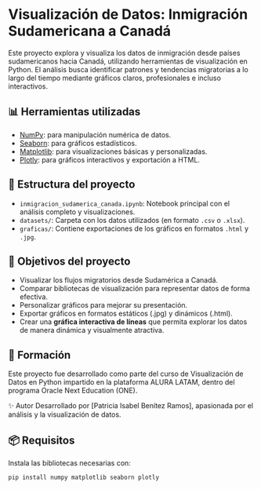 # Visualización de Datos: Inmigración Sudamericana a Canadá

Este proyecto explora y visualiza los datos de inmigración desde países sudamericanos hacia Canadá, utilizando herramientas de visualización en Python. El análisis busca identificar patrones y tendencias migratorias a lo largo del tiempo mediante gráficos claros, profesionales e incluso interactivos.

## 📊 Herramientas utilizadas

- [NumPy](https://numpy.org/): para manipulación numérica de datos.
- [Seaborn](https://seaborn.pydata.org/): para gráficos estadísticos.
- [Matplotlib](https://matplotlib.org/): para visualizaciones básicas y personalizadas.
- [Plotly](https://plotly.com/python/): para gráficos interactivos y exportación a HTML.

## 📁 Estructura del proyecto

- `inmigracion_sudamerica_canada.ipynb`: Notebook principal con el análisis completo y visualizaciones.
- `datasets/`: Carpeta con los datos utilizados (en formato `.csv` o `.xlsx`).
- `graficas/`: Contiene exportaciones de los gráficos en formatos `.html` y `.jpg`.

## 📌 Objetivos del proyecto

- Visualizar los flujos migratorios desde Sudamérica a Canadá.
- Comparar bibliotecas de visualización para representar datos de forma efectiva.
- Personalizar gráficos para mejorar su presentación.
- Exportar gráficos en formatos estáticos (.jpg) y dinámicos (.html).
- Crear una **gráfica interactiva de líneas** que permita explorar los datos de manera dinámica y visualmente atractiva.


## 🧠 Formación
Este proyecto fue desarrollado como parte del curso de Visualización de Datos en Python impartido en la plataforma ALURA LATAM, dentro del programa Oracle Next Education (ONE).

✨ Autor
Desarrollado por [Patricia Isabel Benítez Ramos], apasionada por el análisis y la visualización de datos.

## 📦 Requisitos

Instala las bibliotecas necesarias con:

```bash
pip install numpy matplotlib seaborn plotly



